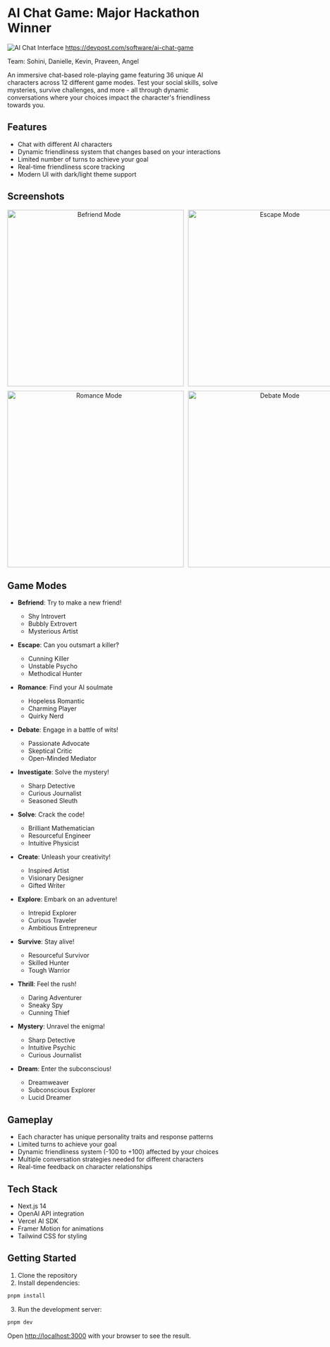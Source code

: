 # AI Chat Game: Major Hackathon Winner

![AI Chat Interface](/public/docs/chat.png)
[https://devpost.com/software/ai-chat-game
](url)


Team: Sohini, Danielle, Kevin, Praveen, Angel 

An immersive chat-based role-playing game featuring 36 unique AI characters across 12 different game modes. Test your social skills, solve mysteries, survive challenges, and more - all through dynamic conversations where your choices impact the character's friendliness towards you.

## Features

- Chat with different AI characters
- Dynamic friendliness system that changes based on your interactions
- Limited number of turns to achieve your goal
- Real-time friendliness score tracking
- Modern UI with dark/light theme support

## Screenshots

<div align="center">
  <div style="display: grid; grid-template-columns: repeat(2, 1fr); gap: 10px;">
    <img src="/public/docs/home.png" alt="Befriend Mode" width="400"/>
    <img src="/public/docs/modes.png" alt="Escape Mode" width="400"/>
    <img src="/public/docs/start.png" alt="Romance Mode" width="400"/>
    <img src="/public/docs/negative_friendliness.png" alt="Debate Mode" width="400"/>
  </div>
</div>

## Game Modes

- **Befriend**: Try to make a new friend!

  - Shy Introvert
  - Bubbly Extrovert
  - Mysterious Artist

- **Escape**: Can you outsmart a killer?

  - Cunning Killer
  - Unstable Psycho
  - Methodical Hunter

- **Romance**: Find your AI soulmate

  - Hopeless Romantic
  - Charming Player
  - Quirky Nerd

- **Debate**: Engage in a battle of wits!

  - Passionate Advocate
  - Skeptical Critic
  - Open-Minded Mediator

- **Investigate**: Solve the mystery!

  - Sharp Detective
  - Curious Journalist
  - Seasoned Sleuth

- **Solve**: Crack the code!

  - Brilliant Mathematician
  - Resourceful Engineer
  - Intuitive Physicist

- **Create**: Unleash your creativity!

  - Inspired Artist
  - Visionary Designer
  - Gifted Writer

- **Explore**: Embark on an adventure!

  - Intrepid Explorer
  - Curious Traveler
  - Ambitious Entrepreneur

- **Survive**: Stay alive!

  - Resourceful Survivor
  - Skilled Hunter
  - Tough Warrior

- **Thrill**: Feel the rush!

  - Daring Adventurer
  - Sneaky Spy
  - Cunning Thief

- **Mystery**: Unravel the enigma!

  - Sharp Detective
  - Intuitive Psychic
  - Curious Journalist

- **Dream**: Enter the subconscious!
  - Dreamweaver
  - Subconscious Explorer
  - Lucid Dreamer

## Gameplay

- Each character has unique personality traits and response patterns
- Limited turns to achieve your goal
- Dynamic friendliness system (-100 to +100) affected by your choices
- Multiple conversation strategies needed for different characters
- Real-time feedback on character relationships

## Tech Stack

- Next.js 14
- OpenAI API integration
- Vercel AI SDK
- Framer Motion for animations
- Tailwind CSS for styling

## Getting Started

1. Clone the repository
2. Install dependencies:

```bash
pnpm install
```

3. Run the development server:

```bash
pnpm dev
```

Open [http://localhost:3000](http://localhost:3000) with your browser to see the result.
